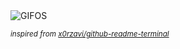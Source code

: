 <div align="justify">
<picture>
    <source media="(prefers-color-scheme: dark)" srcset="https://i.ibb.co/v4PmxnMB/output-gif.gif">
    <source media="(prefers-color-scheme: light)" srcset="https://i.ibb.co/v4PmxnMB/output-gif.gif">
    <img alt="GIFOS" src="https://i.ibb.co/v4PmxnMB/output-gif.gif">
</picture>

<sub><i>inspired from [x0rzavi/github-readme-terminal](https://github.com/x0rzavi/github-readme-terminal)</i></sub>

</div>

<!-- Image deletion URL: https://ibb.co/qYs9MQ2n/cef34f24b4e6c466f539eea921779d75 -->